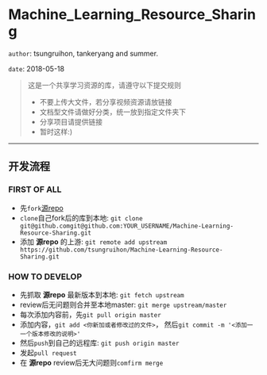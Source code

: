 # Machine_Learning_Resource_Sharing

`author`: tsungruihon, tankeryang and summer.

`date`: 2018-05-18

> 这是一个共享学习资源的库，请遵守以下提交规则
>
> - 不要上传大文件，若分享视频资源请放链接
> - 文档型文件请做好分类，统一放到指定文件夹下
> - 分享项目请提供链接
> - 暂时这样:)

------

## 开发流程

### FIRST OF ALL

- 先`fork`[源repo](https://github.com/tsungruihon/Machine-Learning-Resource-Sharing)
- `clone`自己fork后的库到本地: `git clone git@github.comgit@github.com:YOUR_USERNAME/Machine-Learning-Resource-Sharing.git`
- 添加 __源repo__ 的上游: `git remote add upstream https://github.com/tsungruihon/Machine-Learning-Resource-Sharing.git`

### HOW TO DEVELOP

- 先抓取 __源repo__ 最新版本到本地: `git fetch upstream`
- review后无问题则合并至本地master: `git merge upstream/master`
- 每次添加内容前，先`git pull origin master`
- 添加内容，`git add <你新加或者修改过的文件>`， 然后`git commit -m '<添加⼀一个版本修改的说明>'`
- 然后`push`到自己的远程库: `git push origin master`
- 发起`pull request`
- 在 __源repo__ review后无大问题则`comfirm merge`


